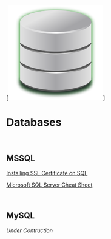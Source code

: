 [<img src="https://github.com/Ashdf1992/wiki/blob/main/assets/images/database.png" width="250"/>]

# Databases
<br>

## MSSQL
[Installing SSL Certificate on SQL](https://github.com/Ashdf1992/wiki/blob/main/assets/pages/databases/Installing-SSL-Certificate-on-SQL.md)

[Microsoft SQL Server Cheat Sheet](https://github.com/Ashdf1992/wiki/blob/main/assets/pages/databases/MSSQLCheatSheet.md)

<br>

## MySQL
*Under Contruction*

